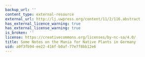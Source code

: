 ```yaml
---
backup_url: ''
content_type: external-resource
external_url: http://lj.uwpress.org/content/11/2/116.abstract
has_external_licence_warning: true
has_external_license_warning: true
is_broken: ''
license: https://creativecommons.org/licenses/by-nc-sa/4.0/
title: Some Notes on the Mania for Native Plants in Germany
uid: a0f3fb94-ee22-416f-b0af-77e7f8bb12e6
---
```

